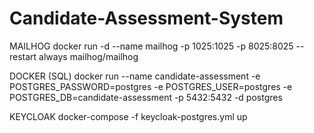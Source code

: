 # Candidate-Assessment-System

MAILHOG
docker run -d --name mailhog -p 1025:1025 -p 8025:8025 --restart always mailhog/mailhog

DOCKER (SQL)
docker run --name candidate-assessment -e POSTGRES_PASSWORD=postgres -e POSTGRES_USER=postgres -e POSTGRES_DB=candidate-assessment -p 5432:5432 -d postgres

KEYCLOAK
docker-compose -f keycloak-postgres.yml up
